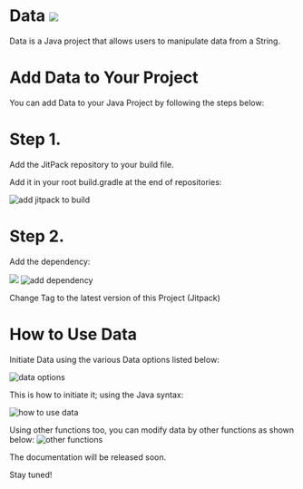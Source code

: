 # Data [![](https://jitpack.io/v/Petersburg2020/Data.svg)](https://jitpack.io/#Petersburg2020/Data)

Data is a Java project that allows users to manipulate data from a String.

#   Add Data to Your Project
You can add Data to your Java Project by following the steps below:

# Step 1. 
Add the JitPack repository to your build file.

Add it in your root build.gradle at the end of repositories:

![add jitpack to build](https://user-images.githubusercontent.com/61753269/209490940-9d9a9925-3137-4212-b9d2-d49c5c15a55e.png)

# Step 2. 
Add the dependency:

[![](https://jitpack.io/v/Petersburg2020/Data.svg)](https://jitpack.io/#Petersburg2020/Data)
![add dependency](https://user-images.githubusercontent.com/61753269/209490937-8177808f-c521-4633-ba92-7295cd560cc0.png)

Change Tag to the latest version of this Project (Jitpack)

# How to Use Data
Initiate Data using the various Data options listed below:

![data options](https://user-images.githubusercontent.com/61753269/209491738-28369c84-beaa-4336-9765-9241df08fe6a.png)

This is how to initiate it; using the Java syntax:

![how to use data](https://user-images.githubusercontent.com/61753269/209491601-0f500e81-7cb5-49d0-92ef-de67ee612a9c.png)

Using other functions too, you can modify data by other functions as shown below:
![other functions](https://user-images.githubusercontent.com/61753269/209491603-d00d2519-a454-4eee-acf0-9da1a8c8b238.png)

The documentation will be released soon. 

Stay tuned!
